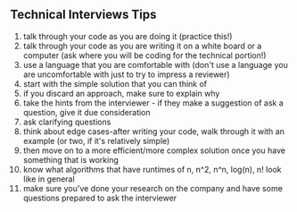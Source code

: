 
Technical Interviews Tips
----------

1. talk through your code as you are doing it (practice this!)
2. talk through your code as you are writing it on a white board or a computer (ask where you will be coding for the technical portion!)
3. use a language that you are comfortable with (don't use a language you are uncomfortable with just to try to impress a reviewer)
4. start with the simple solution that you can think of
  1. if you discard an approach, make sure to explain why
  2. take the hints from the interviewer - if they make a suggestion of ask a question, give it due consideration
  3. ask clarifying questions
  4. think about edge cases-after writing your code, walk through it with an example (or two, if it's relatively simple)
5. then move on to a more efficient/more complex solution once you have something that is working
6. know what algorithms that have runtimes of n, n^2, n^n, log(n), n! look like in general
7. make sure you've done your research on the company and have some questions prepared to ask the interviewer



